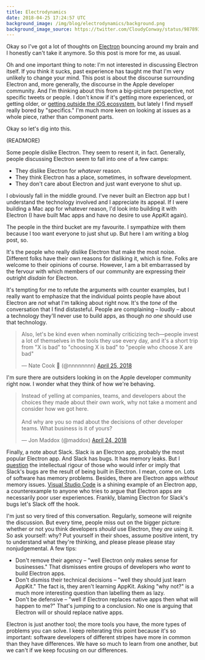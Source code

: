 ```yaml
---
title: Electrodynamics
date: 2018-04-25 17:24:57 UTC
background_image: /img/blog/electrodynamics/background.png
background_image_source: https://twitter.com/CloudyConway/status/987893658748899328
---
```


Okay so I've got a lot of thoughts on [Electron][] bouncing around my brain and I honestly can't take it anymore. So this post is more for me, as usual.

Oh and one important thing to note: I'm not interested in discussing Electron itself. If you think it sucks, past experience has taught me that I'm very unlikely to change your mind. This post is about the discourse surrounding Electron and, more generally, the discourse in the Apple developer community. And I'm thinking about this from a big-picture perspective, not specific tweets or people. I don't know if it's getting more experienced, or getting older, or [getting outside the iOS ecosystem][polyglot], but lately I find myself really bored by "specifics." I'm much more keen on looking at issues as a whole piece, rather than component parts.

Okay so let's dig into this.

(READMORE)

Some people dislike Electron. They seem to resent it, in fact. Generally, people discussing Electron seem to fall into one of a few camps:

- They dislike Electron for _whatever_ reason.
- They think Electron has a place, sometimes, in software development.
- They don't care about Electron and just want everyone to shut up.

I obviously fall in the middle ground. I've never built an Electron app but I understand the technology involved and I appreciate its appeal. If I were building a Mac app for whatever reason, I'd look into building it with Electron (I have built Mac apps and have no desire to use AppKit again).

The people in the third bucket are my favourite. I sympathize with them because I too want everyone to just shut up. But here I am writing a blog post, so.

It's the people who really dislike Electron that make the most noise. Different folks have their own reasons for disliking it, which is fine. Folks are welcome to their opinions of course. However, I am a bit embarrassed by the fervour with which members of our community are expressing their outright _disdain_ for Electron.

It's tempting for me to refute the arguments with counter examples, but I really want to emphasize that the individual points people have about Electron are _not_ what I'm talking about right now. It's the _tone_ of the conversation that I find distasteful. People are complaining – loudly – about a technology they'll never use to build apps, as though _no one_ should use that technology.

<blockquote class="twitter-tweet" data-lang="en"><p lang="en" dir="ltr">Also, let&#39;s be kind even when nominally criticizing tech—people invest a lot of themselves in the tools they use every day, and it&#39;s a short trip from &quot;X is bad&quot; to &quot;choosing X is bad&quot; to &quot;people who choose X are bad&quot;</p>&mdash; Nate Cook 🌱 (@nnnnnnnn) <a href="https://twitter.com/nnnnnnnn/status/988974021453676550?ref_src=twsrc%5Etfw">April 25, 2018</a></blockquote> <script async src="https://platform.twitter.com/widgets.js" charset="utf-8"></script> 

I'm sure there are outsiders looking in on the Apple developer community right now. I wonder what they think of how we're behaving.

<blockquote class="twitter-tweet" data-conversation="none" data-lang="en"><p lang="en" dir="ltr">Instead of yelling at companies, teams, and developers about the choices they made about their own work, why not take a moment and consider how we got here. <br><br>And why are you so mad about the decisions of other developer teams. What business is it of yours?</p>&mdash; Jon Maddox (@maddox) <a href="https://twitter.com/maddox/status/988925582665768961?ref_src=twsrc%5Etfw">April 24, 2018</a></blockquote> <script async src="https://platform.twitter.com/widgets.js" charset="utf-8"></script> 

Finally, a note about Slack. Slack is an Electron app, probably the most popular Electron app. And Slack has bugs. It has memory leaks. But I [question][] the intellectual rigour of those who would infer or imply that Slack's bugs are the result of being built in Electron. I mean, come on. Lots of software has memory problems. Besides, there are Electron apps _without_ memory issues. [Visual Studio Code][code] is a shining example of an Electron app, a counterexample to anyone who tries to argue that Electron apps are necessarily poor user experiences. Frankly, blaming Electron for Slack's bugs let's Slack off the hook.

I'm just so very tired of this conversation. Regularly, someone will reignite the discussion. But every time, people miss out on the bigger picture: whether or not you think developers _should_ use Electron, they _are_ using it. So ask yourself: why? Put yourself in their shoes, assume positive intent, try to understand what they're thinking, and please please please stay nonjudgemental. A few tips: 

- Don't remove their agency – "well Electron only makes sense for businesses." That dismisses entire groups of developers who _want_ to build Electron apps. 
- Don't dismiss their technical decisions – "well they should just learn AppKit." The fact is, they aren't learning AppKit. Asking "why not?" is a much more interesting question than labelling them as lazy.
- Don't be defensive – "well if Electron replaces native apps then what will happen to me?" That's jumping to a conclusion. No one is arguing that Electron will or should replace native apps.

Electron is just another tool; the more tools you have, the more types of problems you can solve. I keep reiterating this point because it's so important: software developers of different stripes have more in common than they have differences. We have so much to learn from one another, but we can't if we keep focusing on our differences.

[Electron]: https://electronjs.org
[polyglot]: /blog/perspective-of-the-polyglot/
[code]: https://code.visualstudio.com
[question]: https://twitter.com/ashfurrow/status/989100844674158592
